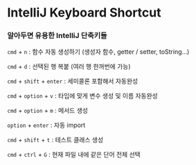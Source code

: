 # IntelliJ Keyboard Shortcut

### 알아두면 유용한 IntelliJ 단축키들

`cmd` + `n` : 함수 자동 생성하기 (생성자 함수, getter / setter, toString...)

`cmd` + `d` : 선택된 행 복붙 (여러 행 한꺼번에 가능)

`cmd` + `shift` + `enter` : 세미콜론 포함해서 자동완성

`cmd` + `option` + `v` : 타입에 맞게 변수 생성 및 이름 자동완성

`cmd` + `option` + `m` : 메서드 생성

`option` + `enter` : 자동 import



`cmd` + `shift` + `t` : 테스트 클래스 생성



`cmd` + `ctrl` + `G` : 현재 파일 내에 같은 단어 전체 선택

